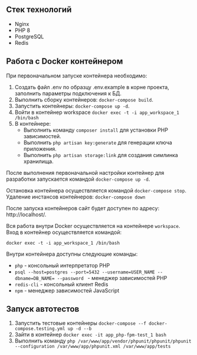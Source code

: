 ## Стек технологий

* Nginx
* PHP 8
* PostgreSQL
* Redis

## Работа с Docker контейнером

При первоначальном запуске контейнера необходимо:

1. Создать файл .env по образцу .env.example в корне проекта, заполнить параметры подключения к БД.
2. Выполнить сборку контейнеров: `docker-compose build`.
3. Запустить контейнеры: `docker-compose up -d`.
4. Войти в контейнер workspace `docker exec -t -i app_workspace_1 /bin/bash`
5. В контейнере:
    * Выполнить команду `composer install` для установки PHP зависимостей.
    * Выполнить `php artisan key:generate` для генерации ключа приложения.
    * Выполнить `php artisan storage:link` для создания симлинка хранилища.

После выполнения первоначальной настройки контейнер для разработки запускается командой `docker-compose up -d`.

Остановка контейнера осуществляется командой `docker-compose stop`. Удаление инстансов контейнеров: `docker-compose down`

После запуска контейнеров сайт будет доступен по адресу: http://localhost/.

Вся работа внутри Docker осуществляется на контейнере `workspace`. Вход в контейнер осуществляется командой:
```
docker exec -t -i app_workspace_1 /bin/bash
```

Внутри контейнера доступны следующие команды:

* `php` - консольный интерпретатор PHP
* `psql --host=postgres --port=5432 --username=USER_NAME --dbname=DB_NAME= --password ` - менеджер зависимостей PHP
* `redis-cli` - консольный клиент Redis
* `npm` - менеджер зависимостей JavaScript

## Запуск автотестов

1. Запустить тестовые контейнеры `docker-compose --f docker-compose.testing.yml up -d --b`
2. Зайти в контейнер `docker exec -it app_php-fpm-test_1 bash`
3. Выполнить команду `php /var/www/app/vendor/phpunit/phpunit/phpunit --configuration /var/www/app/phpunit.xml /var/www/app/tests`
